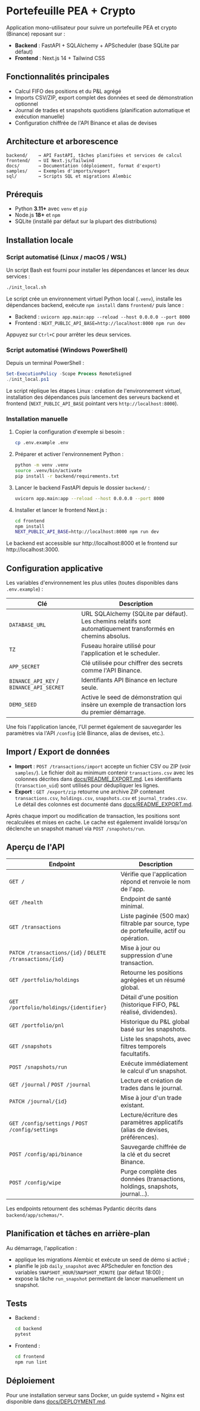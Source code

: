 # Portefeuille PEA + Crypto

Application mono-utilisateur pour suivre un portefeuille PEA et crypto (Binance) reposant sur :

- **Backend** : FastAPI + SQLAlchemy + APScheduler (base SQLite par défaut)
- **Frontend** : Next.js 14 + Tailwind CSS

## Fonctionnalités principales

- Calcul FIFO des positions et du P&L agrégé
- Imports CSV/ZIP, export complet des données et seed de démonstration optionnel
- Journal de trades et snapshots quotidiens (planification automatique et exécution manuelle)
- Configuration chiffrée de l'API Binance et alias de devises

## Architecture et arborescence

```text
backend/    → API FastAPI, tâches planifiées et services de calcul
frontend/   → UI Next.js/Tailwind
docs/       → Documentation (déploiement, format d'export)
samples/    → Exemples d'imports/export
sql/        → Scripts SQL et migrations Alembic
```

## Prérequis

- Python **3.11+** avec `venv` et `pip`
- Node.js **18+** et `npm`
- SQLite (installé par défaut sur la plupart des distributions)

## Installation locale

### Script automatisé (Linux / macOS / WSL)

Un script Bash est fourni pour installer les dépendances et lancer les deux services :

```bash
./init_local.sh
```

Le script crée un environnement virtuel Python local (`.venv`), installe les dépendances backend, exécute `npm install` dans `frontend/` puis lance :

- Backend : `uvicorn app.main:app --reload --host 0.0.0.0 --port 8000`
- Frontend : `NEXT_PUBLIC_API_BASE=http://localhost:8000 npm run dev`

Appuyez sur `Ctrl+C` pour arrêter les deux services.

### Script automatisé (Windows PowerShell)

Depuis un terminal PowerShell :

```powershell
Set-ExecutionPolicy -Scope Process RemoteSigned
./init_local.ps1
```

Le script réplique les étapes Linux : création de l'environnement virtuel, installation des dépendances puis lancement des serveurs backend et frontend (`NEXT_PUBLIC_API_BASE` pointant vers `http://localhost:8000`).

### Installation manuelle

1. Copier la configuration d'exemple si besoin :

   ```bash
   cp .env.example .env
   ```

2. Préparer et activer l'environnement Python :

   ```bash
   python -m venv .venv
   source .venv/bin/activate
   pip install -r backend/requirements.txt
   ```

3. Lancer le backend FastAPI depuis le dossier `backend/` :

   ```bash
   uvicorn app.main:app --reload --host 0.0.0.0 --port 8000
   ```

4. Installer et lancer le frontend Next.js :

   ```bash
   cd frontend
   npm install
   NEXT_PUBLIC_API_BASE=http://localhost:8000 npm run dev
   ```

Le backend est accessible sur http://localhost:8000 et le frontend sur http://localhost:3000.

## Configuration applicative

Les variables d'environnement les plus utiles (toutes disponibles dans `.env.example`) :

| Clé | Description |
| --- | --- |
| `DATABASE_URL` | URL SQLAlchemy (SQLite par défaut). Les chemins relatifs sont automatiquement transformés en chemins absolus. |
| `TZ` | Fuseau horaire utilisé pour l'application et le scheduler. |
| `APP_SECRET` | Clé utilisée pour chiffrer des secrets comme l'API Binance. |
| `BINANCE_API_KEY` / `BINANCE_API_SECRET` | Identifiants API Binance en lecture seule. |
| `DEMO_SEED` | Active le seed de démonstration qui insère un exemple de transaction lors du premier démarrage. |

Une fois l'application lancée, l'UI permet également de sauvegarder les paramètres via l'API `/config` (clé Binance, alias de devises, etc.).

## Import / Export de données

- **Import** : `POST /transactions/import` accepte un fichier CSV ou ZIP (voir `samples/`). Le fichier doit au minimum contenir `transactions.csv` avec les colonnes décrites dans [docs/README_EXPORT.md](docs/README_EXPORT.md). Les identifiants (`transaction_uid`) sont utilisés pour dédupliquer les lignes.
- **Export** : `GET /export/zip` retourne une archive ZIP contenant `transactions.csv`, `holdings.csv`, `snapshots.csv` et `journal_trades.csv`. Le détail des colonnes est documenté dans [docs/README_EXPORT.md](docs/README_EXPORT.md).

Après chaque import ou modification de transaction, les positions sont recalculées et mises en cache. Le cache est également invalidé lorsqu'on déclenche un snapshot manuel via `POST /snapshots/run`.

## Aperçu de l'API

| Endpoint | Description |
| --- | --- |
| `GET /` | Vérifie que l'application répond et renvoie le nom de l'app. |
| `GET /health` | Endpoint de santé minimal. |
| `GET /transactions` | Liste paginée (500 max) filtrable par source, type de portefeuille, actif ou opération. |
| `PATCH /transactions/{id}` / `DELETE /transactions/{id}` | Mise à jour ou suppression d'une transaction. |
| `GET /portfolio/holdings` | Retourne les positions agrégées et un résumé global. |
| `GET /portfolio/holdings/{identifier}` | Détail d'une position (historique FIFO, P&L réalisé, dividendes). |
| `GET /portfolio/pnl` | Historique du P&L global basé sur les snapshots. |
| `GET /snapshots` | Liste les snapshots, avec filtres temporels facultatifs. |
| `POST /snapshots/run` | Exécute immédiatement le calcul d'un snapshot. |
| `GET /journal` / `POST /journal` | Lecture et création de trades dans le journal. |
| `PATCH /journal/{id}` | Mise à jour d'un trade existant. |
| `GET /config/settings` / `POST /config/settings` | Lecture/écriture des paramètres applicatifs (alias de devises, préférences). |
| `POST /config/api/binance` | Sauvegarde chiffrée de la clé et du secret Binance. |
| `POST /config/wipe` | Purge complète des données (transactions, holdings, snapshots, journal…). |

Les endpoints retournent des schémas Pydantic décrits dans `backend/app/schemas/*`.

## Planification et tâches en arrière-plan

Au démarrage, l'application :

- applique les migrations Alembic et exécute un seed de démo si activé ;
- planifie le job `daily_snapshot` avec APScheduler en fonction des variables `SNAPSHOT_HOUR`/`SNAPSHOT_MINUTE` (par défaut 18:00) ;
- expose la tâche `run_snapshot` permettant de lancer manuellement un snapshot.

## Tests

- Backend :

  ```bash
  cd backend
  pytest
  ```

- Frontend :

  ```bash
  cd frontend
  npm run lint
  ```

## Déploiement

Pour une installation serveur sans Docker, un guide systemd + Nginx est disponible dans [docs/DEPLOYMENT.md](docs/DEPLOYMENT.md).
